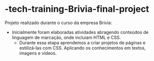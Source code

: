 # -tech-training-Brivia-final-project
Projeto realizado durante o curso da empresa Brivia:

  - Inicialmente foram elaboradas atividades abragendo conteúdos de linguagem de marcação, onde incluiam HTML e CSS.
    - Durante essa etapa aprendemos a criar projetos de páginas e estilizá-las com CSS. Aplicando os conhecimentos em textos, imagens e vídeos. 
